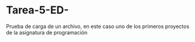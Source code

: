 # Tarea-5-ED-
Prueba de carga de un archivo, en este caso uno de los primeros proyectos de la asignatura de programación
